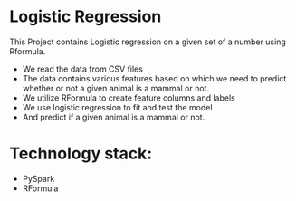 # Logistic Regression
This Project contains Logistic regression on a given set of a number using Rformula.
* We read the data from CSV files
* The data contains various features based on which we need to predict whether or not a given animal is a mammal or not.
* We utilize RFormula to create feature columns and labels
* We use logistic regression to fit and test the model
* And predict if a given animal is a mammal or not.

# Technology stack:
* PySpark
* RFormula

